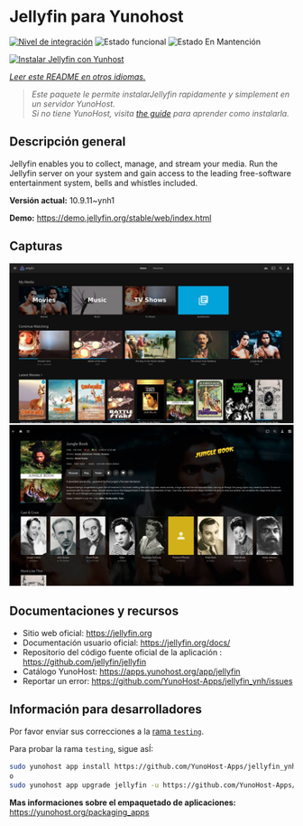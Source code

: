 <!--
Este archivo README esta generado automaticamente<https://github.com/YunoHost/apps/tree/master/tools/readme_generator>
No se debe editar a mano.
-->

# Jellyfin para Yunohost

[![Nivel de integración](https://dash.yunohost.org/integration/jellyfin.svg)](https://ci-apps.yunohost.org/ci/apps/jellyfin/) ![Estado funcional](https://ci-apps.yunohost.org/ci/badges/jellyfin.status.svg) ![Estado En Mantención](https://ci-apps.yunohost.org/ci/badges/jellyfin.maintain.svg)

[![Instalar Jellyfin con Yunhost](https://install-app.yunohost.org/install-with-yunohost.svg)](https://install-app.yunohost.org/?app=jellyfin)

*[Leer este README en otros idiomas.](./ALL_README.md)*

> *Este paquete le permite instalarJellyfin rapidamente y simplement en un servidor YunoHost.*  
> *Si no tiene YunoHost, visita [the guide](https://yunohost.org/install) para aprender como instalarla.*

## Descripción general

Jellyfin enables you to collect, manage, and stream your media. Run the Jellyfin server on your system and gain access to the leading free-software entertainment system, bells and whistles included.


**Versión actual:** 10.9.11~ynh1

**Demo:** <https://demo.jellyfin.org/stable/web/index.html>

## Capturas

![Captura de Jellyfin](./doc/screenshots/jellyfin-1.jpg)
![Captura de Jellyfin](./doc/screenshots/jellyfin-2.jpg)

## Documentaciones y recursos

- Sitio web oficial: <https://jellyfin.org>
- Documentación usuario oficial: <https://jellyfin.org/docs/>
- Repositorio del código fuente oficial de la aplicación : <https://github.com/jellyfin/jellyfin>
- Catálogo YunoHost: <https://apps.yunohost.org/app/jellyfin>
- Reportar un error: <https://github.com/YunoHost-Apps/jellyfin_ynh/issues>

## Información para desarrolladores

Por favor enviar sus correcciones a la [rama `testing`](https://github.com/YunoHost-Apps/jellyfin_ynh/tree/testing).

Para probar la rama `testing`, sigue asÍ:

```bash
sudo yunohost app install https://github.com/YunoHost-Apps/jellyfin_ynh/tree/testing --debug
o
sudo yunohost app upgrade jellyfin -u https://github.com/YunoHost-Apps/jellyfin_ynh/tree/testing --debug
```

**Mas informaciones sobre el empaquetado de aplicaciones:** <https://yunohost.org/packaging_apps>
